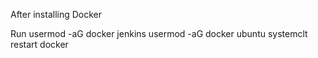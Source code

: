 After installing Docker

Run 
usermod -aG docker jenkins
usermod -aG docker ubuntu
systemclt restart docker
